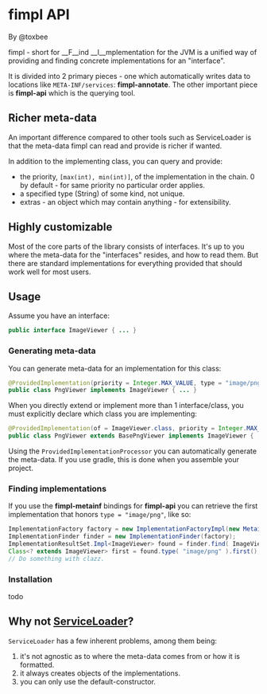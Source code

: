 # fimpl API

By @toxbee

fimpl - short for __F__ind __I__mplementation for the JVM is a unified
way of providing and finding concrete implementations for an "interface".

It is divided into 2 primary pieces - one which automatically writes data to
locations like `META-INF/services`: __fimpl-annotate__.
The other important piece is __fimpl-api__ which is the querying tool.

## Richer meta-data

An important difference compared to other tools such as ServiceLoader
is that the meta-data fimpl can read and provide is richer if wanted.

In addition to the implementing class, you can query and provide:

- the priority, `[max(int), min(int)]`, of the implementation in the chain.
  0 by default - for same priority no particular order applies.
- a specified type (String) of some kind, not unique.
- extras - an object which may contain anything - for extensibility.

## Highly customizable

Most of the core parts of the library consists of interfaces.
It's up to you where the meta-data for the "interfaces" resides,
and how to read them. But there are standard implementations for everything
provided that should work well for most users.

## Usage

Assume you have an interface:
```java
public interface ImageViewer { ... }
```

### Generating meta-data

You can generate meta-data for an implementation for this class:
```java
@ProvidedImplementation(priority = Integer.MAX_VALUE, type = "image/png")
public class PngViewer implements ImageViewer { ... }
```

When you directly extend or implement more than 1 interface/class,
you must explicitly declare which class you are implementing:

```java
@ProvidedImplementation(of = ImageViewer.class, priority = Integer.MAX_VALUE, type = "image/png")
public class PngViewer extends BasePngViewer implements ImageViewer { ... }
```

Using the `ProvidedImplementationProcessor` you can automatically generate the meta-data.
If you use gradle, this is done when you assemble your project.

### Finding implementations

If you use the __fimpl-metainf__ bindings for __fimpl-api__ you can retrieve the
first implementation that honors `type = "image/png"`, like so:

```java
ImplementationFactory factory = new ImplementationFactoryImpl(new MetainfReader());
ImplementationFinder finder = new ImplementationFinder(factory);
ImplementationResultSet.Impl<ImageViewer> found = finder.find( ImageViewer.class );
Class<? extends ImageViewer> first = found.type( "image/png" ).first();
// Do something with clazz.
```

### Installation

todo

## Why not [ServiceLoader](http://docs.oracle.com/javase/7/docs/api/java/util/ServiceLoader.html)?

`ServiceLoader` has a few inherent problems, among them being:

1. it's not agnostic as to where the meta-data comes from or how it is formatted.
2. it always creates objects of the implementations.
3. you can only use the default-constructor.
